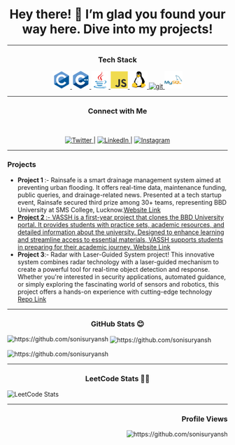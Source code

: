 <h1 align="center">Hey there! 👋 I’m glad you found your way here. Dive into my projects!</h1>

---

<h3 align="center">Tech Stack</h3>
<p align="center"> 
<a href="https://www.cprogramming.com/" target="_blank"> <img src="https://raw.githubusercontent.com/devicons/devicon/master/icons/c/c-original.svg" alt="c" width="40" height="40"/> </a> 
<a href="https://www.w3schools.com/cpp/" target="_blank"> <img src="https://raw.githubusercontent.com/devicons/devicon/master/icons/cplusplus/cplusplus-original.svg" alt="cplusplus" width="40" height="40"/> </a> 
<a href="https://www.java.com" target="_blank"> <img src="https://raw.githubusercontent.com/devicons/devicon/master/icons/java/java-original.svg" alt="java" width="40" height="40"/> </a> 
<a href="https://developer.mozilla.org/en-US/docs/Web/JavaScript" target="_blank"> <img src="https://raw.githubusercontent.com/devicons/devicon/master/icons/javascript/javascript-original.svg" alt="javascript" width="40" height="40"/> </a> 
<a href="https://www.linux.org/" target="_blank"> <img src="https://raw.githubusercontent.com/devicons/devicon/master/icons/linux/linux-original.svg" alt="linux" width="40" height="40"/> </a> 
<a href="https://git-scm.com/" target="_blank"> <img src="https://www.vectorlogo.zone/logos/git-scm/git-scm-icon.svg" alt="git" width="40" height="40"/> </a> 
<a href="https://www.mysql.com/" target="_blank"> <img src="https://raw.githubusercontent.com/devicons/devicon/master/icons/mysql/mysql-original-wordmark.svg" alt="mysql" width="40" height="40"/> </a>  
</p>
</p>

---

<h3 align="center">Connect with Me</h3>
<br>
<p align="center">
  <a href="https://twitter.com/sonisuryansh_" target="_blank">
    <img src="https://img.icons8.com/color/48/000000/twitter-squared.png" alt="Twitter" width="40" height="40"/>
  </a> | 
  <a href="https://www.linkedin.com/in/suryansh-soni-0a244b294/" target="_blank">
    <img src="https://img.icons8.com/color/48/000000/linkedin.png" alt="LinkedIn" width="40" height="40"/>
  </a> | 
  <a href="https://www.instagram.com/_suryanshsoni/" target="_blank">
    <img src="https://img.icons8.com/color/48/000000/instagram-new.png" alt="Instagram" width="40" height="40"/>
  </a>
</p>

---

<h3 align="left">Projects</h3>
<ul>
  <li><strong> Project 1 </strong>:-  Rainsafe is a smart drainage management system aimed at preventing urban flooding. It offers real-time data, maintenance funding, public queries, and drainage-related news. Presented at a tech startup event, Rainsafe secured third prize among 30+ teams, representing BBD University at SMS College, Lucknow.<a href="https://sonisuryansh.github.io/RainSafe/" target="_blank">Website Link</li>
    
  <li><strong> Project 2 </strong>:- VASSH is a first-year project that clones the BBD University portal. It provides students with practice sets, academic resources, and detailed information about the university. Designed to enhance learning and streamline access to essential materials, VASSH supports students in preparing for their academic journey. <a href="https://sonisuryansh.github.io/The_Vassh-Clone_of_BBD_University_website/" target="_blank">Website Link</a></li>
    
  <li><strong> Project 3</strong>:- Radar with Laser-Guided System project! This innovative system combines radar technology with a laser-guided mechanism to create a powerful tool for real-time object detection and response. Whether you're interested in security applications, automated guidance, or simply exploring the fascinating world of sensors and robotics, this project offers a hands-on experience with cutting-edge technology <a href="https://github.com/sonisuryansh/Radar-with-Laser-Guided-System-" target="_blank">Repo Link</a></li>
</ul>

---

<h3 align="center">GitHub Stats 😊</h3>
<p><img align="left" src="https://github-readme-stats.vercel.app/api/top-langs?username=sonisuryansh&show_icons=true&locale=en&layout=compact" alt="https://github.com/sonisuryansh" /></p>

<p>&nbsp;<img align="center" src="https://github-readme-stats.vercel.app/api?username=sonisuryansh&show_icons=true&locale=en" alt="https://github.com/sonisuryansh" /></p>

<p><img align="center" src="https://github-readme-streak-stats.herokuapp.com/?user=sonisuryansh&" alt="https://github.com/sonisuryansh" /></p>

---

<h3 align="center">LeetCode Stats 🤷‍♂️</h3>
<p align="left">
  <img src="https://leetcard.jacoblin.cool/sonisuryansh?theme=dark&font=baloo&ext=contest" alt="LeetCode Stats" />
</p>

---

<h3 align="right">Profile Views</h3>
<p align="right"> <img src="https://komarev.com/ghpvc/?username=sonisuryansh&label=Profile%20views&color=0e75b6&style=flat" alt="https://github.com/sonisuryansh" /> </p>

